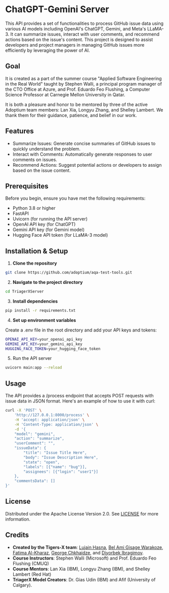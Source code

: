 # ChatGPT-Gemini Server

This API provides a set of functionalities to process GitHub issue data using various AI models including OpenAI's ChatGPT, Gemini, and Meta's LLaMA-3. It can summarize issues, interact with user comments, and recommend actions based on the issue's content. This project is designed to assist developers and project managers in managing GitHub issues more efficiently by leveraging the power of AI.

## Goal
It is created as a part of the summer course "Applied Software Engineering in the Real World" taught by Stephen Walli, a principal program manager of the CTO Office at Azure, and Prof. Eduardo Feo Flushing, a Computer Science Professor at Carnegie Mellon University in Qatar.

It is both a pleasure and honor to be mentored by three of the active Adoptium team members: Lan Xia, Longyu Zhang, and Shelley Lambert. We thank them for their guidance, patience, and belief in our work. 

## Features
- Summarize Issues: Generate concise summaries of GitHub issues to quickly understand the problem.
- Interact with Comments: Automatically generate responses to user comments on issues.
- Recommend Actions: Suggest potential actions or developers to assign based on the issue content.

## Prerequisites
Before you begin, ensure you have met the following requirements:
- Python 3.8 or higher
- FastAPI
- Uvicorn (for running the API server)
- OpenAI API key (for ChatGPT)
- Gemini API key (for Gemini model)
- Hugging Face API token (for LLaMA-3 model)

## Installation & Setup
1. **Clone the repository**
```bash
git clone https://github.com/adoptium/aqa-test-tools.git
```
2. **Navigate to the project directory**
```bash
cd TriagerXServer
```
3. **Install dependencies**
```bash
pip install -r requirements.txt
```
4. **Set up environment variables** 

Create a .env file in the root directory and add your API keys and tokens:
```bash
OPENAI_API_KEY=your_openai_api_key
GEMINI_API_KEY=your_gemini_api_key
HUGGING_FACE_TOKEN=your_hugging_face_token
```
5. Run the API server
```bash
uvicorn main:app --reload
```

## Usage

The API provides a /process endpoint that accepts POST requests with issue data in JSON format. Here's an example of how to use it with curl:
```bash
curl -X 'POST' \
    'http://127.0.0.1:8000/process' \
    -H 'accept: application/json' \
    -H 'Content-Type: application/json' \
    -d '{
    "model": "gemini",
    "action": "summarize",
    "userComment": "",
    "issueData": {
        "title": "Issue Title Here",
        "body": "Issue Description Here",
        "state": "open",
        "labels": [{"name": "bug"}],
        "assignees": [{"login": "user1"}]
    },
    "commentsData": []
}'
```

## License
Distributed under the Apache License Version 2.0. See [LICENSE](../LICENSE) for more information.

## Credits
- **Created by the Tigers-X team**: [Lujain Hasna](https://github.com/coolujain), [Bel Ami Gisage Warakoze](https://github.com/Belami02), [Fatima Al-Kharaz](https://github.com/ftm-2005), [George Chkhaidze](https://github.com/GioChkhaidze), and [Diyorbek Ibragimov](https://github.com/diyorbekibragimov).
- **Course Instructors**: Stephen Walli (Microsoft) and Prof. Eduardo Feo Flushing (CMUQ)
- **Course Mentors**: Lan Xia (IBM), Longyu Zhang (IBM), and Shelley Lambert (Red Hat)
- **TriagerX Model Creators**: Dr. Gias Udin (IBM) and Afif (University of Calgary).
